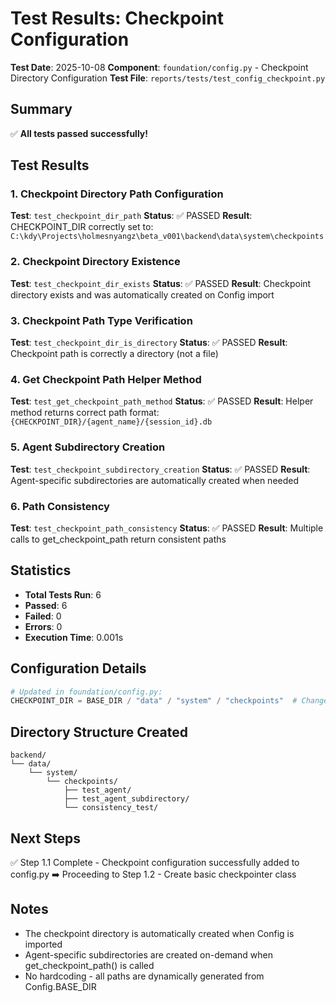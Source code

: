# Test Results: Checkpoint Configuration

**Test Date**: 2025-10-08
**Component**: `foundation/config.py` - Checkpoint Directory Configuration
**Test File**: `reports/tests/test_config_checkpoint.py`

## Summary
✅ **All tests passed successfully!**

## Test Results

### 1. Checkpoint Directory Path Configuration
**Test**: `test_checkpoint_dir_path`
**Status**: ✅ PASSED
**Result**: CHECKPOINT_DIR correctly set to: `C:\kdy\Projects\holmesnyangz\beta_v001\backend\data\system\checkpoints`

### 2. Checkpoint Directory Existence
**Test**: `test_checkpoint_dir_exists`
**Status**: ✅ PASSED
**Result**: Checkpoint directory exists and was automatically created on Config import

### 3. Checkpoint Path Type Verification
**Test**: `test_checkpoint_dir_is_directory`
**Status**: ✅ PASSED
**Result**: Checkpoint path is correctly a directory (not a file)

### 4. Get Checkpoint Path Helper Method
**Test**: `test_get_checkpoint_path_method`
**Status**: ✅ PASSED
**Result**: Helper method returns correct path format: `{CHECKPOINT_DIR}/{agent_name}/{session_id}.db`

### 5. Agent Subdirectory Creation
**Test**: `test_checkpoint_subdirectory_creation`
**Status**: ✅ PASSED
**Result**: Agent-specific subdirectories are automatically created when needed

### 6. Path Consistency
**Test**: `test_checkpoint_path_consistency`
**Status**: ✅ PASSED
**Result**: Multiple calls to get_checkpoint_path return consistent paths

## Statistics
- **Total Tests Run**: 6
- **Passed**: 6
- **Failed**: 0
- **Errors**: 0
- **Execution Time**: 0.001s

## Configuration Details
```python
# Updated in foundation/config.py:
CHECKPOINT_DIR = BASE_DIR / "data" / "system" / "checkpoints"  # Changed from BASE_DIR / "checkpoints"
```

## Directory Structure Created
```
backend/
└── data/
    └── system/
        └── checkpoints/
            ├── test_agent/
            ├── test_agent_subdirectory/
            └── consistency_test/
```

## Next Steps
✅ Step 1.1 Complete - Checkpoint configuration successfully added to config.py
➡️ Proceeding to Step 1.2 - Create basic checkpointer class

## Notes
- The checkpoint directory is automatically created when Config is imported
- Agent-specific subdirectories are created on-demand when get_checkpoint_path() is called
- No hardcoding - all paths are dynamically generated from Config.BASE_DIR